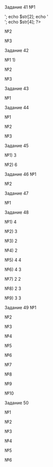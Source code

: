 Задание 41
№1
<?php
$str = 'abcde';

echo $str[0]; 
echo '<br>';
echo $str[2]; 
echo '<br>';
echo $str[4]; 
?>
№2

<?php
$str = 'abcde';
$rStr = $str[4] . $str[3] . $str[2] . $str[1] . $str[0]; 

echo $rStr; 
?>
№3

<?php
$str = 'abcde';
$num = 2; 

echo $str[$num];
?>
Задание 42

№1
1)

<?php
$str = 'abcde';
echo $str[-1];  
?>

№2
<?php
$str = 'abcde';
echo $str[-2];  
?>

№3
<?php
$str = 'abcde';
echo $str[-3];  
?>

Задание 43

№1
<?php
	$str = '12345';
	echo $str[0] + $str[1] + $str[2] + $str[3] + $str[4]; 
?>

Задание 44

№1
<?php
	$num = 12345;
	$str = (string) $num;
	
	echo $str[0] + $str[1] + $str[2] + $str[3] + $str[4]; 
?>

№2
<?php
	$num = 12345;
	$str = (string) $num;
	
	echo $str[0] * $str[1] * $str[2] * $str[3] * $str[4]; 
?>

№3
<?php
$number = 12345;


$text = strrev((string)$number);

echo $text; 
?>

Задание 45

№1)
3

№2)
6

Задание 46
№1
<?php
$num = (47 + 7 - 18) * 10 / 15;
echo $num;
?>

№2
<?php
$str = 'a';
$str .= 'b';  
$str .= 'c';  

echo $str;    
?>

Задание 47

№1
<?php
	$num = 10;
	$num ++;
	$num ++;
	$num --;
	echo $num;
?>

Задание 48

№1)
4

№2)
3

№3)
2

№4)
2

№5)
4
4

№6)
4
3

№7)
2
2

№8)
2
3

№9)
3
3

Задание 49
№1
<?php
	echo 60 * 60 * 24;
?>

№2
<?php
	echo 60 * 60 * 24 * 30;
?>

№3
<?php
	echo 60 * 60 * 24 * 365;
?>

№4
<?php
	echo 60 * 24;
?>

№5
<?php
	echo 60 * 24;
?>

№6
<?php
	echo 1024 * 1024;
?>

№7
<?php
	echo 1024 * 1024 * 1024;
?>

№8
<?php
	echo 1024 * 1024 * 1024 * 10;
?>

№9
<?php
	echo 1024 * 1024 * 1024 * 1024;
?>

№10
<?php
	echo 1024 * 1024 * 1024;
?>

Задание 50

№1
<?php
$r = 5;
 $s = pi() * $r * $r;
 print $s;
?>

№2
<?php
$a = 5;
$s = $a * $a ;
 print $s;
?>

№3
<?php
$a = 5;
$b = 10 ;
$s = $a * $b ;
 print $s;
?>

№4
<?php
$a = 5;
$b = 10 ;
$s = 2* ($a + $b) ;
 print $s;
?>

№5
<?php
  $tc = 25;
  $tf = ($tc * 9 / 5) + 32; 
print $tf ;
?>

№6
<?php
  $tf = 77; 
  $tc = ($tf - 32) * 5 / 9;
print $tc;
?>

